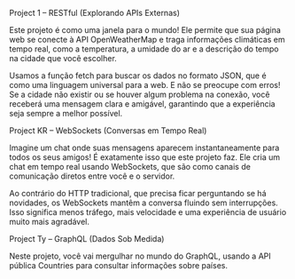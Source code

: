 Project 1 – RESTful (Explorando APIs Externas)

Este projeto é como uma janela para o mundo! Ele permite que sua página web se conecte à API OpenWeatherMap e traga informações climáticas em tempo real, como a temperatura, a umidade do ar e a descrição do tempo na cidade que você escolher.

Usamos a função fetch para buscar os dados no formato JSON, que é como uma linguagem universal para a web. E não se preocupe com erros! Se a cidade não existir ou se houver algum problema na conexão, você receberá uma mensagem clara e amigável, garantindo que a experiência seja sempre a melhor possível.

Project KR – WebSockets (Conversas em Tempo Real)

Imagine um chat onde suas mensagens aparecem instantaneamente para todos os seus amigos! É exatamente isso que este projeto faz. Ele cria um chat em tempo real usando WebSockets, que são como canais de comunicação diretos entre você e o servidor.

Ao contrário do HTTP tradicional, que precisa ficar perguntando se há novidades, os WebSockets mantêm a conversa fluindo sem interrupções. Isso significa menos tráfego, mais velocidade e uma experiência de usuário muito mais agradável.

Project Ty – GraphQL (Dados Sob Medida)

Neste projeto, você vai mergulhar no mundo do GraphQL, usando a API pública Countries para consultar informações sobre países.
